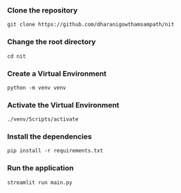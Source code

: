### Clone the repository

    git clone https://github.com/dharanigowthamsampath/nit

### Change the root directory

    cd nit

### Create a Virtual Environment

    python -m venv venv

### Activate the Virtual Environment

    ./venv/Scripts/activate

### Install the dependencies

    pip install -r requirements.txt

### Run the application

    streamlit run main.py
